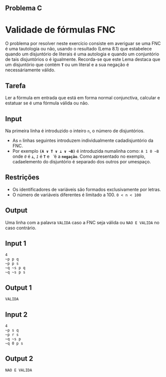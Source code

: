 ## Problema C 

# Validade de fórmulas FNC

O problema por resolver neste exercício consiste em averiguar se uma FNC é uma tautologia
ou não, usando o resultado (Lema 8.1) que estabelece quando um disjuntório de literais é
uma autologia e quando um conjuntório de tais disjuntórios o é igualmente.
Recorda-se que este Lema destaca que um disjuntório que contém **`T`** ou um literal e a
sua negação é necessáriamente válido.

## Tarefa

Ler a fórmula em entrada que está em forma normal conjunctiva, calcular e estatuar se é
uma fórmula válida ou não.

## Input

Na primeira linha é introduzido o inteiro `n`, o número de disjuntórios.
* As `n` linhas seguintes introduzem individualmente cadadisjuntório da FNC.
* Por exemplo **`(A ∨ T ∨ ⊥ ∨ ¬B)`** é introduzida numalinha como:
	`A 1 0 ~B`
onde *`0`* é **`⊥`**, *`1`* é **`T`** e ` ̃` é a **`negação`**. Como apresentado no exemplo, cadaelemento do disjuntório é separado dos outros por umespaço.

## Restrições

* Os identificadores de variáveis são formados exclusivamente por letras.
* O número de variáveis diferentes é limitado a 100. `0 < n < 100`

## Output

Uma linha com a palavra `VALIDA` caso a FNC seja válida ou `NAO E VALIDA` no caso contrário.

## Input 1

```
4
~p p q
~p p s
~q ~s p q
~q ~s p s
```

## Output 1

```VALIDA```

## Input 2

```
4
~p s q
~p r s
~q ~s p
~q 0 p s
```

## Output 2

```NAO E VALIDA```
